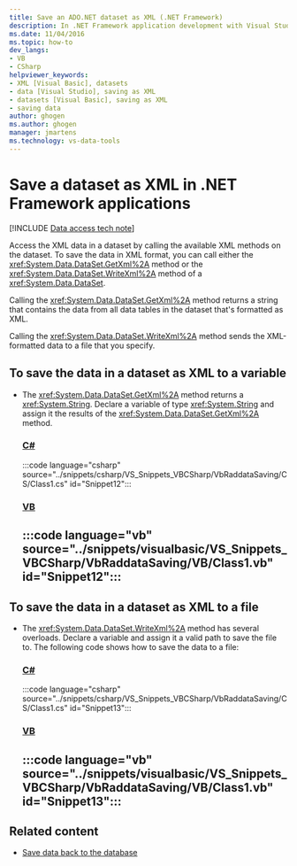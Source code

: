```yaml
---
title: Save an ADO.NET dataset as XML (.NET Framework)
description: In .NET Framework application development with Visual Studio, save a ADO.NET dataset as XML. Access the XML data in a dataset by calling the available XML methods on the dataset, such as GetXml or WriteXml.
ms.date: 11/04/2016
ms.topic: how-to
dev_langs:
- VB
- CSharp
helpviewer_keywords:
- XML [Visual Basic], datasets
- data [Visual Studio], saving as XML
- datasets [Visual Basic], saving as XML
- saving data
author: ghogen
ms.author: ghogen
manager: jmartens
ms.technology: vs-data-tools
---
```

# Save a dataset as XML in .NET Framework applications


[!INCLUDE [Data access tech note](./includes/data-technology-note.md)]

Access the XML data in a dataset by calling the available XML methods on the dataset. To save the data in XML format, you can call either the <xref:System.Data.DataSet.GetXml%2A> method or the <xref:System.Data.DataSet.WriteXml%2A> method of a <xref:System.Data.DataSet>.

Calling the <xref:System.Data.DataSet.GetXml%2A> method returns a string that contains the data from all data tables in the dataset that's formatted as XML.

Calling the <xref:System.Data.DataSet.WriteXml%2A> method sends the XML-formatted data to a file that you specify.

## To save the data in a dataset as XML to a variable

- The <xref:System.Data.DataSet.GetXml%2A> method returns a <xref:System.String>. Declare a variable of type <xref:System.String> and assign it the results of the <xref:System.Data.DataSet.GetXml%2A> method.

     ### [C#](#tab/csharp)
     :::code language="csharp" source="../snippets/csharp/VS_Snippets_VBCSharp/VbRaddataSaving/CS/Class1.cs" id="Snippet12":::

     ### [VB](#tab/vb)
     :::code language="vb" source="../snippets/visualbasic/VS_Snippets_VBCSharp/VbRaddataSaving/VB/Class1.vb" id="Snippet12":::
     ---

## To save the data in a dataset as XML to a file

- The <xref:System.Data.DataSet.WriteXml%2A> method has several overloads. Declare a variable and assign it a valid path to save the file to. The following code shows how to save the data to a file:

     ### [C#](#tab/csharp)
     :::code language="csharp" source="../snippets/csharp/VS_Snippets_VBCSharp/VbRaddataSaving/CS/Class1.cs" id="Snippet13":::

     ### [VB](#tab/vb)
     :::code language="vb" source="../snippets/visualbasic/VS_Snippets_VBCSharp/VbRaddataSaving/VB/Class1.vb" id="Snippet13":::
     ---

## Related content

- [Save data back to the database](../data-tools/save-data-back-to-the-database.md)
